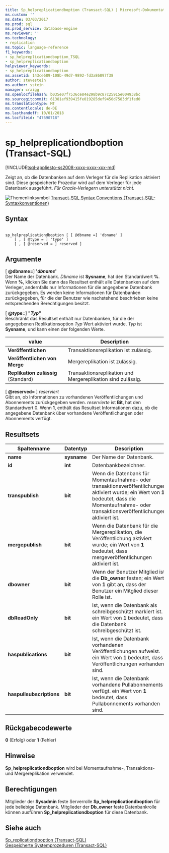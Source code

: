 ```yaml
---
title: Sp_helpreplicationdboption (Transact-SQL) | Microsoft-Dokumentation
ms.custom: ''
ms.date: 03/03/2017
ms.prod: sql
ms.prod_service: database-engine
ms.reviewer: ''
ms.technology:
- replication
ms.topic: language-reference
f1_keywords:
- sp_helpreplicationdboption_TSQL
- sp_helpreplicationdboption
helpviewer_keywords:
- sp_helpreplicationdboption
ms.assetid: 143ce689-108b-49d7-9892-fd3a86897f38
author: stevestein
ms.author: sstein
manager: craigg
ms.openlocfilehash: b035e07f7536ce84e298b9c87c25915e004938bc
ms.sourcegitcommit: 61381ef939415fe019285def9450d7583df1fed0
ms.translationtype: MT
ms.contentlocale: de-DE
ms.lasthandoff: 10/01/2018
ms.locfileid: "47690718"
---
```

# <a name="sphelpreplicationdboption-transact-sql"></a>sp_helpreplicationdboption (Transact-SQL)
[!INCLUDE[tsql-appliesto-ss2008-xxxx-xxxx-xxx-md](../../includes/tsql-appliesto-ss2008-xxxx-xxxx-xxx-md.md)]

  Zeigt an, ob die Datenbanken auf dem Verleger für die Replikation aktiviert sind. Diese gespeicherte Prozedur wird auf dem Verleger für jede Datenbank ausgeführt. *Für Oracle-Verlegern unterstützt nicht.*  
  
 ![Themenlinksymbol](../../database-engine/configure-windows/media/topic-link.gif "Topic link icon") [Transact-SQL Syntax Conventions (Transact-SQL-Syntaxkonventionen)](../../t-sql/language-elements/transact-sql-syntax-conventions-transact-sql.md)  
  
## <a name="syntax"></a>Syntax  
  
```  
  
sp_helpreplicationdboption [ [ @dbname =] 'dbname' ]  
    [ , [ @type = ] 'type' ]  
    [ , [ @reserved = ] reserved ]  
```  
  
## <a name="arguments"></a>Argumente  
 [ **@dbname=**] **'***dbname***'**  
 Der Name der Datenbank. *Dbname* ist **Sysname**, hat den Standardwert **%**. Wenn **%**, klicken Sie dann das Resultset enthält alle Datenbanken auf dem Verleger, andernfalls nur Informationen für die angegebene Datenbank zurückgegeben. Es werden keine Informationen für Datenbanken zurückgegeben, für die der Benutzer wie nachstehend beschrieben keine entsprechenden Berechtigungen besitzt.  
  
 [  **@type=**] **"***Typ***"**  
 Beschränkt das Resultset enthält nur Datenbanken, für die der angegebenen Replikationsoption *Typ* Wert aktiviert wurde. *Typ* ist **Sysname**, und kann einen der folgenden Werte.  
  
|value|Description|  
|-----------|-----------------|  
|**Veröffentlichen**|Transaktionsreplikation ist zulässig.|  
|**Veröffentlichen von Merge**|Mergereplikation ist zulässig.|  
|**Replikation zulässig** (Standard)|Transaktionsreplikation und Mergereplikation sind zulässig.|  
  
 [  **@reserved=** ] *reserviert*  
 Gibt an, ob Informationen zu vorhandenen Veröffentlichungen und Abonnements zurückgegeben werden. *reservierte* ist **Bit**, hat den Standardwert 0. Wenn **1**, enthält das Resultset Informationen dazu, ob die angegebene Datenbank über vorhandene Veröffentlichungen oder Abonnements verfügt.  
  
## <a name="result-sets"></a>Resultsets  
  
|Spaltenname|Datentyp|Description|  
|-----------------|---------------|-----------------|  
|**name**|**sysname**|Der Name der Datenbank.|  
|**id**|**int**|Datenbankbezeichner.|  
|**transpublish**|**bit**|Wenn die Datenbank für Momentaufnahme- oder transaktionsveröffentlichungen aktiviert wurde; ein Wert von **1** bedeutet, dass die Momentaufnahme- oder transaktionsveröffentlichungen aktiviert ist.|  
|**mergepublish**|**bit**|Wenn die Datenbank für die Mergereplikation, die Veröffentlichung aktiviert wurde; ein Wert von **1** bedeutet, dass mergeveröffentlichungen aktiviert ist.|  
|**dbowner**|**bit**|Wenn der Benutzer Mitglied ist die **Db_owner** festen; ein Wert von **1** gibt an, dass der Benutzer ein Mitglied dieser Rolle ist.|  
|**dbReadOnly**|**bit**|Ist, wenn die Datenbank als schreibgeschützt markiert ist. ein Wert von **1** bedeutet, dass die Datenbank schreibgeschützt ist.|  
|**haspublications**|**bit**|Ist, wenn die Datenbank vorhandenen Veröffentlichungen aufweist. ein Wert von **1** bedeutet, dass Veröffentlichungen vorhanden sind.|  
|**haspullsubscriptions**|**bit**|Ist, wenn die Datenbank vorhandene Pullabonnements verfügt. ein Wert von **1** bedeutet, dass Pullabonnements vorhanden sind.|  
  
## <a name="return-code-values"></a>Rückgabecodewerte  
 **0** (Erfolg) oder **1** (Fehler)  
  
## <a name="remarks"></a>Hinweise  
 **Sp_helpreplicationdboption** wird bei Momentaufnahme-, Transaktions- und Mergereplikation verwendet.  
  
## <a name="permissions"></a>Berechtigungen  
 Mitglieder der **Sysadmin** feste Serverrolle **Sp_helpreplicationdboption** für jede beliebige Datenbank. Mitglieder der **Db_owner** feste Datenbankrolle können ausführen **Sp_helpreplicationdboption** für diese Datenbank.  
  
## <a name="see-also"></a>Siehe auch  
 [Sp_replicationdboption &#40;Transact-SQL&#41;](../../relational-databases/system-stored-procedures/sp-replicationdboption-transact-sql.md)   
 [Gespeicherte Systemprozeduren &#40;Transact-SQL&#41;](../../relational-databases/system-stored-procedures/system-stored-procedures-transact-sql.md)  
  
  
